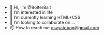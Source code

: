 - 👋 Hi, I’m @BolterBait
- 👀 I’m interested in life
- 🌱 I’m currently learning HTML+CSS
- 💞️ I’m looking to collaborate on ...
- 📫 How to reach me osvyatobog@gmail.com

<!---
BolterBait/BolterBait is a ✨ special ✨ repository because its `README.md` (this file) appears on your GitHub profile.
You can click the Preview link to take a look at your changes.
--->
